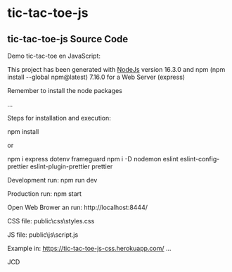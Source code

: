 ﻿# tic-tac-toe-js
## tic-tac-toe-js Source Code

Demo tic-tac-toe en JavaScript:

This project has been generated with [NodeJs](https://nodejs.org/es/download/current/) version 16.3.0 and npm (npm install --global npm@latest) 7.16.0 for a Web Server (express)

Remember to install the node packages

...

Steps for installation and execution:

npm install

or

npm i express dotenv frameguard 
npm i -D nodemon eslint eslint-config-prettier eslint-plugin-prettier prettier


Development run:
npm run dev

Production run:
npm start

Open Web Brower an run:
http://localhost:8444/

CSS file:
public\css\styles.css

JS file:
public\js\script.js

Example in: 
https://tic-tac-toe-js-css.herokuapp.com/
...

JCD
